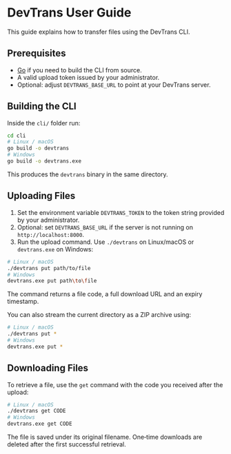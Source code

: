 # DevTrans User Guide

This guide explains how to transfer files using the DevTrans CLI.

## Prerequisites

- [Go](https://go.dev/) if you need to build the CLI from source.
- A valid upload token issued by your administrator.
- Optional: adjust `DEVTRANS_BASE_URL` to point at your DevTrans server.

## Building the CLI

Inside the `cli/` folder run:

```bash
cd cli
# Linux / macOS
go build -o devtrans
# Windows
go build -o devtrans.exe
```

This produces the `devtrans` binary in the same directory.

## Uploading Files

1. Set the environment variable `DEVTRANS_TOKEN` to the token string provided by your administrator.
2. Optional: set `DEVTRANS_BASE_URL` if the server is not running on `http://localhost:8000`.
3. Run the upload command. Use `./devtrans` on Linux/macOS or `devtrans.exe` on
   Windows:

```bash
# Linux / macOS
./devtrans put path/to/file
# Windows
devtrans.exe put path\to\file
```

The command returns a file code, a full download URL and an expiry timestamp.

You can also stream the current directory as a ZIP archive using:

```bash
# Linux / macOS
./devtrans put *
# Windows
devtrans.exe put *
```

## Downloading Files

To retrieve a file, use the `get` command with the code you received after the upload:

```bash
# Linux / macOS
./devtrans get CODE
# Windows
devtrans.exe get CODE
```

The file is saved under its original filename. One‑time downloads are deleted after the first successful retrieval.

